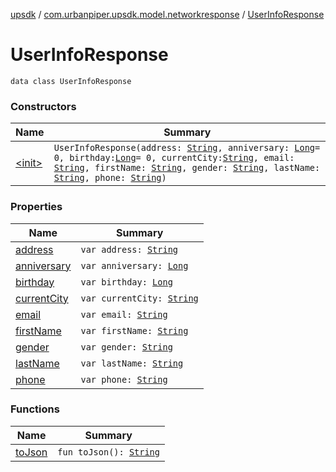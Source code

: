 [upsdk](../../index.md) / [com.urbanpiper.upsdk.model.networkresponse](../index.md) / [UserInfoResponse](./index.md)

# UserInfoResponse

`data class UserInfoResponse`

### Constructors

| Name | Summary |
|---|---|
| [&lt;init&gt;](-init-.md) | `UserInfoResponse(address: `[`String`](https://kotlinlang.org/api/latest/jvm/stdlib/kotlin/-string/index.html)`, anniversary: `[`Long`](https://kotlinlang.org/api/latest/jvm/stdlib/kotlin/-long/index.html)` = 0, birthday: `[`Long`](https://kotlinlang.org/api/latest/jvm/stdlib/kotlin/-long/index.html)` = 0, currentCity: `[`String`](https://kotlinlang.org/api/latest/jvm/stdlib/kotlin/-string/index.html)`, email: `[`String`](https://kotlinlang.org/api/latest/jvm/stdlib/kotlin/-string/index.html)`, firstName: `[`String`](https://kotlinlang.org/api/latest/jvm/stdlib/kotlin/-string/index.html)`, gender: `[`String`](https://kotlinlang.org/api/latest/jvm/stdlib/kotlin/-string/index.html)`, lastName: `[`String`](https://kotlinlang.org/api/latest/jvm/stdlib/kotlin/-string/index.html)`, phone: `[`String`](https://kotlinlang.org/api/latest/jvm/stdlib/kotlin/-string/index.html)`)` |

### Properties

| Name | Summary |
|---|---|
| [address](address.md) | `var address: `[`String`](https://kotlinlang.org/api/latest/jvm/stdlib/kotlin/-string/index.html) |
| [anniversary](anniversary.md) | `var anniversary: `[`Long`](https://kotlinlang.org/api/latest/jvm/stdlib/kotlin/-long/index.html) |
| [birthday](birthday.md) | `var birthday: `[`Long`](https://kotlinlang.org/api/latest/jvm/stdlib/kotlin/-long/index.html) |
| [currentCity](current-city.md) | `var currentCity: `[`String`](https://kotlinlang.org/api/latest/jvm/stdlib/kotlin/-string/index.html) |
| [email](email.md) | `var email: `[`String`](https://kotlinlang.org/api/latest/jvm/stdlib/kotlin/-string/index.html) |
| [firstName](first-name.md) | `var firstName: `[`String`](https://kotlinlang.org/api/latest/jvm/stdlib/kotlin/-string/index.html) |
| [gender](gender.md) | `var gender: `[`String`](https://kotlinlang.org/api/latest/jvm/stdlib/kotlin/-string/index.html) |
| [lastName](last-name.md) | `var lastName: `[`String`](https://kotlinlang.org/api/latest/jvm/stdlib/kotlin/-string/index.html) |
| [phone](phone.md) | `var phone: `[`String`](https://kotlinlang.org/api/latest/jvm/stdlib/kotlin/-string/index.html) |

### Functions

| Name | Summary |
|---|---|
| [toJson](to-json.md) | `fun toJson(): `[`String`](https://kotlinlang.org/api/latest/jvm/stdlib/kotlin/-string/index.html) |
